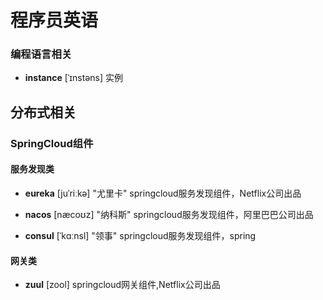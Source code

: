 # 程序员英语

### 编程语言相关

- **instance** [ˈɪnstəns] 实例







## 分布式相关

### SpringCloud组件

#### 服务发现类

- **eureka** [juˈriːkə]   "尤里卡" springcloud服务发现组件，Netflix公司出品 

- **nacos** [næcoʊz]   "纳科斯"  springcloud服务发现组件，阿里巴巴公司出品

- **consul** [ˈkɑːnsl]  "领事"  springcloud服务发现组件，spring

#### 网关类

- **zuul** [zool]   springcloud网关组件,Netflix公司出品



